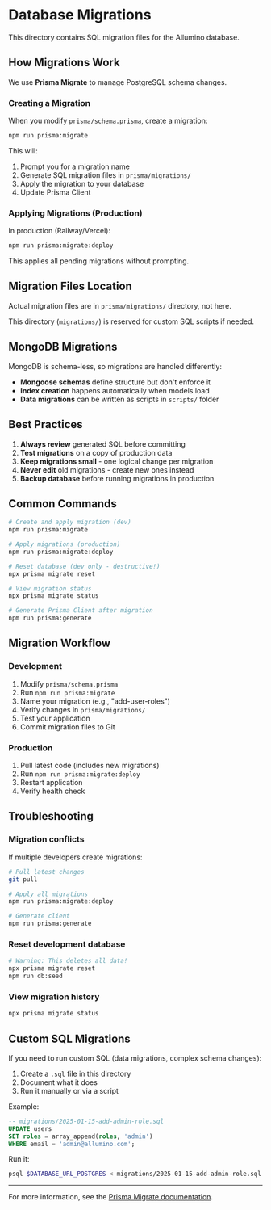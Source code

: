 # Database Migrations

This directory contains SQL migration files for the Allumino database.

## How Migrations Work

We use **Prisma Migrate** to manage PostgreSQL schema changes.

### Creating a Migration

When you modify `prisma/schema.prisma`, create a migration:

```bash
npm run prisma:migrate
```

This will:
1. Prompt you for a migration name
2. Generate SQL migration files in `prisma/migrations/`
3. Apply the migration to your database
4. Update Prisma Client

### Applying Migrations (Production)

In production (Railway/Vercel):

```bash
npm run prisma:migrate:deploy
```

This applies all pending migrations without prompting.

## Migration Files Location

Actual migration files are in `prisma/migrations/` directory, not here.

This directory (`migrations/`) is reserved for custom SQL scripts if needed.

## MongoDB Migrations

MongoDB is schema-less, so migrations are handled differently:

- **Mongoose schemas** define structure but don't enforce it
- **Index creation** happens automatically when models load
- **Data migrations** can be written as scripts in `scripts/` folder

## Best Practices

1. **Always review** generated SQL before committing
2. **Test migrations** on a copy of production data
3. **Keep migrations small** - one logical change per migration
4. **Never edit** old migrations - create new ones instead
5. **Backup database** before running migrations in production

## Common Commands

```bash
# Create and apply migration (dev)
npm run prisma:migrate

# Apply migrations (production)
npm run prisma:migrate:deploy

# Reset database (dev only - destructive!)
npx prisma migrate reset

# View migration status
npx prisma migrate status

# Generate Prisma Client after migration
npm run prisma:generate
```

## Migration Workflow

### Development

1. Modify `prisma/schema.prisma`
2. Run `npm run prisma:migrate`
3. Name your migration (e.g., "add-user-roles")
4. Verify changes in `prisma/migrations/`
5. Test your application
6. Commit migration files to Git

### Production

1. Pull latest code (includes new migrations)
2. Run `npm run prisma:migrate:deploy`
3. Restart application
4. Verify health check

## Troubleshooting

### Migration conflicts

If multiple developers create migrations:

```bash
# Pull latest changes
git pull

# Apply all migrations
npm run prisma:migrate:deploy

# Generate client
npm run prisma:generate
```

### Reset development database

```bash
# Warning: This deletes all data!
npx prisma migrate reset
npm run db:seed
```

### View migration history

```bash
npx prisma migrate status
```

## Custom SQL Migrations

If you need to run custom SQL (data migrations, complex schema changes):

1. Create a `.sql` file in this directory
2. Document what it does
3. Run it manually or via a script

Example:

```sql
-- migrations/2025-01-15-add-admin-role.sql
UPDATE users
SET roles = array_append(roles, 'admin')
WHERE email = 'admin@allumino.com';
```

Run it:

```bash
psql $DATABASE_URL_POSTGRES < migrations/2025-01-15-add-admin-role.sql
```

---

For more information, see the [Prisma Migrate documentation](https://www.prisma.io/docs/concepts/components/prisma-migrate).
